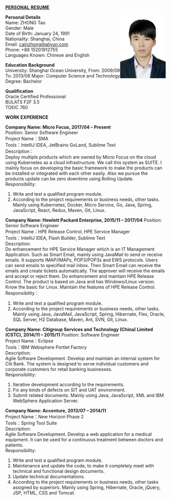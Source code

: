 <u>**PERSONAL**  **RESUME**</u>
  
**Personal Details**<img height="200" src="https://github.com/cainzhong/personal-resume/blob/master/assets/profile_photo.jpg" align="right"/>  
Name: ZHONG Tao  
Gender: Male  
Date of Birth: January 24, 1991  
Nationality: Shanghai, China  
Email: cainzhong@aliyun.com  
Phone: +86 15201912755  
Languages Known: Chinese and English

**Education Background**  
University: Shanghai Ocean University, From: 2009/09  To: 2013/06
Major: Computer Science and Technology
Degree: Bachelor

**Qualification**  
Oracle Certified Professional  
BULATS  F2F  3.5  
TOEIC  760

**WORK EXPERIENCE**

**Company Name: Micro Focus, 2017/04 – Present**  
Position: Senior Software Engineer  
Project Name：SMA  
Tools：IntelliJ IDEA, JetBrains GoLand, Sublime Text  
Description：  
Deploy multiple products which are owned by Micro Focus on the cloud using Kubernetes as a cloud infrastructure. We call this system as SUITE. I mainly focus on developing the basic framework to make the products can be installed or integrated with each other easily. Also we pursue the products update can be zero downtime using Rolling Update.  
Responsibility:
1. Write and test a qualified program module.
2. According to the project requirements or business needs, other tasks.
Mainly using Kubernetes, Docker, Micro Service, Go, Java, Spring, JavaScript, React, Redux, Maven, Git, Linux.

**Company Name: Hewlett Packard Enterprise, 2015/11 – 2017/04**
Position: Senior Software Engineer  
Project Name：HPE Release Control, HPE Service Manager  
Tools：IntelliJ IDEA, Flash Builder, Sublime Text  
Description:  
Do enhancement for HPE Service Manager which is an IT Management Application. Such as Smart Email, mainly using JavaMail to send or receive emails. It supports IMAP/IMAPs, POP3/POP3s and EWS protocols. Users can send emails to specified mail inbox. Then Smart Email can receive the emails and create tickets automatically. The approver will receive the emails and accept or reject them.
Do enhancement and maintain HPE Release Control. The product is based on Java and has Windows/Linux version. Know the basic for Linux.
Maintain the features of HPE Release Control.  
Responsibility：
1. Write and test a qualified program module.
2. According to the project requirements or business needs, other tasks.
Mainly using Java, JavaMail, JavaScript, Spring, Hibernate, Flex, Oracle, SQL Server, H2 Database, Maven, Ant, SVN, Git, Linux.

**Company Name: Citigroup Services and Technology (China) Limited (CSTC), 2014/11 – 2015/11**
Position: Software Engineer  
Project Name：Eclipse  
Tools：IBM Websphere Portlet Factory  
Description:  
Agile Software Development. Develop and maintain an internal system for Citi Bank. The system is designed to serve individual customers and corporate customers for retail banking businesses.  
Responsibility:  
1. Iterative development according to the requirements.
2. Fix any kinds of defects on SIT and UAT environment.
3. Submit related documents.
Mainly using Java, JavaScript, XML and IBM WebSphere Application Server.

**Company Name: Accenture, 2013/07 – 2014/11**  
Project Name：New Horizon Phase 2  
Tools：Spring Tool Suite  
Description:  
Agile Software Development. Develop a web application for a medical equipment. It can be used for a continuous treatment between doctors and patients.  
Responsibility:
1. Write and test a qualified program module.
2. Maintenance and update the code, to make it completely meet with technical and functional design documents.
3. Update technical documentations.
4. According to the project requirements or business needs, other tasks assigned by superiors.
Mainly using Spring, Hibernate, Oracle, jQuery, JSP, HTML, CSS and Tomcat.